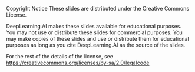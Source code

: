 
Copyright Notice
These slides are distributed under the Creative Commons License.

DeepLearning.AI makes these slides available for educational purposes. You may not use or distribute these slides for commercial purposes. You may make copies of these slides and use or distribute them for educational purposes as long as you cite DeepLearning.AI as the source of the slides.

For the rest of the details of the license, see https://creativecommons.org/licenses/by-sa/2.0/legalcode
